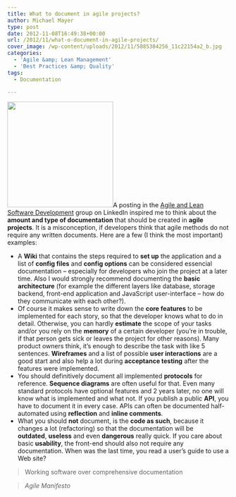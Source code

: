 ```yaml
---
title: What to document in agile projects?
author: Michael Mayer
type: post
date: 2012-11-08T16:49:38+00:00
url: /2012/11/what-o-document-in-agile-projects/
cover_image: /wp-content/uploads/2012/11/5885384256_11c22154a2_b.jpg
categories:
  - 'Agile &amp; Lean Management'
  - 'Best Practices &amp; Quality'
tags:
  - Documentation

---
```

<img class="alignright size-full wp-image-2189" title="Reading is an important activity" src="/wp-content/uploads/2012/11/8127733821_37fb513bc5_m.jpeg" alt="" width="240" height="240" srcset="/wp-content/uploads/2012/11/8127733821_37fb513bc5_m.jpeg 240w, /wp-content/uploads/2012/11/8127733821_37fb513bc5_m-150x150.jpeg 150w" sizes="(max-width: 240px) 100vw, 240px" />A posting in the [Agile and Lean Software Development][1] group on LinkedIn inspired me to think about the **amount and type of documentation** that should be created in **agile projects**. It is a misconception, if developers think that agile methods do not require any written documents. Here are a few (I think the most important) examples:

  * A **Wiki** that contains the steps required to **set up** the application and a list of **config files** and **config options** can be considered essencial documentation &#8211; especially for developers who join the project at a later time. Also I would strongly recommend documenting the **basic architecture** (for example the different layers like database, storage backend, front-end application and JavaScript user-interface &#8211; how do they communicate with each other?).
  * Of course it makes sense to write down the **core features** to be implemented for each story, so that the developer knows what to do in detail. Otherwise, you can hardly **estimate** the scope of your tasks and/or you rely on the **memory** of a certain developer (you&#8217;re in trouble, if that person gets sick or leaves the project for other reasons). Many product owners think, it&#8217;s enough to describe the task with like 5 sentences. **Wireframes** and a list of possible **user interactions** are a good start and also help a lot during **acceptance testing** after the features were implemented.
  * You should definitively document all implemented **protocols** for reference. **Sequence diagrams** are often useful for that. Even many standard protocols have optional features and 2 years later, no one will know what is implemented and what not. If you publish a public **API**, you have to document it in every case. APIs can often be documented half-automated using **reflection** and **inline comments**.
  * What you should **not** document, is the **code as such**, because it changes a lot (refactoring) so that the documentation will be **outdated**, **useless** and even **dangerous** really quick. If you care about basic **usability**, the front-end should also not require any documentation. When was the last time, you read a user&#8217;s guide to use a Web site?

> Working software over comprehensive documentation
  
> <cite>Agile Manifesto</cite>

 [1]: http://www.linkedin.com/groups?home=&gid=37631&trk=anet_ug_hm "This is an open group"